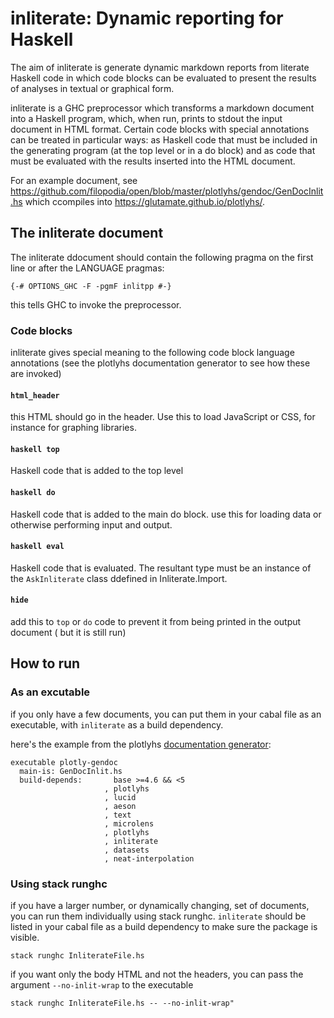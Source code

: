 inliterate: Dynamic reporting for Haskell
=======

The aim of inliterate is generate dynamic markdown reports from literate Haskell code in which
code blocks can be evaluated to present the results of analyses in textual or graphical form.

inliterate is a GHC preprocessor which transforms a markdown document into a Haskell program, 
which, when run, prints to stdout the input document in HTML format. Certain code blocks with special
annotations can be treated in particular ways: as Haskell code that must be included in the 
generating program (at the top level or in a do block) and as code that must be evaluated with the results
inserted into the HTML document.

For an example document, see https://github.com/filopodia/open/blob/master/plotlyhs/gendoc/GenDocInlit.hs which 
ccompiles into https://glutamate.github.io/plotlyhs/.

## The inliterate document

The inliterate ddocument should contain the following pragma on the first line or after the LANGUAGE pragmas:

```
{-# OPTIONS_GHC -F -pgmF inlitpp #-}
```

this tells GHC to invoke the preprocessor.

### Code blocks

inliterate gives special meaning to the following code block language annotations (see the plotlyhs documentation 
generator to see how these are invoked)

#### `html_header`

this HTML should go in the header. Use this to load JavaScript or CSS, for instance for graphing libraries.

#### `haskell top`

Haskell code that is added to the top level

#### `haskell do`

Haskell code that is added to the main do block. use this for loading data or otherwise performing input and output.

#### `haskell eval`

Haskell code that is evaluated. The resultant type must be an instance of the `AskInliterate` class ddefined in 
Inliterate.Import. 

#### `hide`

add this to `top` or `do` code to prevent it from being printed in the output document ( but it is still run)

## How to run

### As an excutable

if you only have a few documents, you can put them in your cabal file as an executable, with `inliterate` as a build dependency.

here's the example from the plotlyhs [documentation generator](https://github.com/filopodia/open/blob/bf3e3211f936d1c66ee5f4828a6e26d4a2d5df76/plotlyhs/gendoc/plotly-gendoc.cabal#L15-L26):

```
executable plotly-gendoc
  main-is: GenDocInlit.hs
  build-depends:       base >=4.6 && <5
                     , plotlyhs
                     , lucid
                     , aeson
                     , text
                     , microlens
                     , plotlyhs
                     , inliterate
                     , datasets
                     , neat-interpolation
```

### Using stack runghc

if you have a larger number, or dynamically changing, set of documents, you can run them individually using stack runghc. `inliterate`
should be listed in your cabal file as a build dependency to make sure the package is visible.

```
stack runghc InliterateFile.hs
```
if you want only the body HTML and not the headers, you can pass the argument `--no-inlit-wrap` to the executable
```
stack runghc InliterateFile.hs -- --no-inlit-wrap"
```